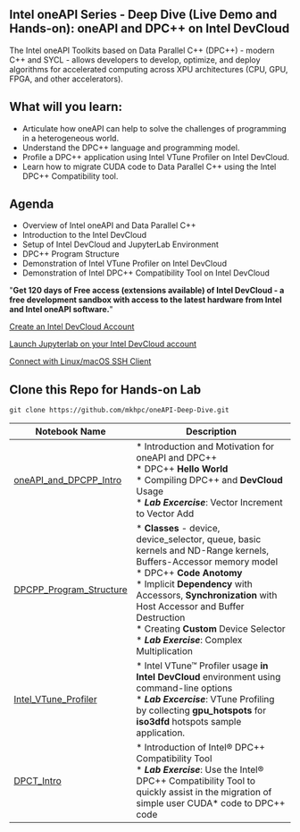 ## Intel oneAPI Series - Deep Dive (Live Demo and Hands-on): oneAPI and DPC++ on Intel DevCloud

The Intel oneAPI Toolkits based on Data Parallel C++ (DPC++) - modern C++ and SYCL - allows developers to develop, optimize, and deploy algorithms for accelerated computing across XPU architectures (CPU, GPU, FPGA, and other accelerators).

## What will you learn:

* Articulate how oneAPI can help to solve the challenges of programming in a heterogeneous world.
* Understand the DPC++ language and programming model.
* Profile a DPC++ application using Intel VTune Profiler on Intel DevCloud.
* Learn how to migrate CUDA code to Data Parallel C++ using the Intel DPC++ Compatibility tool.

## Agenda 

* Overview of Intel oneAPI and Data Parallel C++ 
* Introduction to the Intel DevCloud
* Setup of Intel DevCloud and JupyterLab Environment
* DPC++ Program Structure 
* Demonstration of Intel VTune Profiler on Intel DevCloud 
* Demonstration of Intel DPC++ Compatibility Tool on Intel DevCloud 

"__Get 120 days of Free access (extensions available) of Intel DevCloud - a free development sandbox with access to the latest hardware from Intel and Intel oneAPI software.__"

[Create an Intel DevCloud Account](https://consumer.intel.com/intelcorpb2c.onmicrosoft.com/B2C_1A_UnifiedLogin_SISU_CML_SAML/api/SelfAsserted/confirmed?csrf_token=TFRTTkRGSFBpWStFRlgxQ0U3c2NOOUpLKzZ3d1d1N3dSN2xEREdaS3RjN3lJL3RMM3JuM3YvSDZmWElDVUE2UDMwZ0c4LzBia0dFdGN4anBzL29Rbmc9PTsyMDIzLTA1LTE2VDA3OjU3OjU1LjY5NDk4MjJaO2FXaUxEekFQTVhFTVpQclJORFNaVWc9PTt7IlRhcmdldEVudGl0eSI6IlJlYWRTZXNzaW9uIiwiT3JjaGVzdHJhdGlvblN0ZXAiOjN9&tx=StateProperties=eyJUSUQiOiI2NDQyY2IzMC0wZTI2LTQyZDktYWNiMy0zYWVkZGI1MWNiY2MifQ&p=B2C_1A_UnifiedLogin_SISU_CML_SAML&diags=%7B%22pageViewId%22%3A%2297fbe78b-abd3-4083-a26f-7f9fe235db58%22%2C%22pageId%22%3A%22SelfAsserted%22%2C%22trace%22%3A%5B%7B%22ac%22%3A%22T005%22%2C%22acST%22%3A1684223873%2C%22acD%22%3A10%7D%2C%7B%22ac%22%3A%22T021%20-%20URL%3Ahttps%3A%2F%2Fconsumer.intel.com%2Fsignin_username.html%22%2C%22acST%22%3A1684223873%2C%22acD%22%3A32%7D%2C%7B%22ac%22%3A%22T019%22%2C%22acST%22%3A1684223873%2C%22acD%22%3A7%7D%2C%7B%22ac%22%3A%22T004%22%2C%22acST%22%3A1684223873%2C%22acD%22%3A4%7D%2C%7B%22ac%22%3A%22T003%22%2C%22acST%22%3A1684223874%2C%22acD%22%3A1%7D%2C%7B%22ac%22%3A%22T035%22%2C%22acST%22%3A1684223874%2C%22acD%22%3A0%7D%2C%7B%22ac%22%3A%22T030Online%22%2C%22acST%22%3A1684223874%2C%22acD%22%3A0%7D%2C%7B%22ac%22%3A%22T017T010%22%2C%22acST%22%3A1684223875%2C%22acD%22%3A181%7D%2C%7B%22ac%22%3A%22T002%22%2C%22acST%22%3A1684223876%2C%22acD%22%3A0%7D%2C%7B%22ac%22%3A%22T017T010%22%2C%22acST%22%3A1684223875%2C%22acD%22%3A183%7D%5D%7D)

[Launch Jupyterlab on your Intel DevCloud account](https://jupyter.oneapi.devcloud.intel.com/hub/login)

[Connect with Linux/macOS SSH Client](https://devcloud.intel.com/oneapi/documentation/connect-with-ssh-linux-macos)

## Clone this Repo for Hands-on Lab

```
git clone https://github.com/mkhpc/oneAPI-Deep-Dive.git
```
| Notebook Name | Description |
|---|---|
|[oneAPI_and_DPCPP_Intro](oneAPI_and_DPCPP_Intro)| * Introduction and Motivation for oneAPI and DPC++ <br>* DPC++ __Hello World__<br>* Compiling DPC++ and __DevCloud__ Usage<br>* ___Lab Excercise___: Vector Increment to Vector Add |
|[DPCPP_Program_Structure](DPCPP_Program_Structure)| * __Classes__ - device, device_selector, queue, basic kernels and ND-Range kernels, Buffers-Accessor memory model<br>* DPC++ __Code Anotomy__<br>* Implicit __Dependency__ with Accessors, __Synchronization__ with Host Accessor and Buffer Destruction<br>* Creating __Custom__ Device Selector<br>* ___Lab Exercise___: Complex Multiplication |
|[Intel_VTune_Profiler](06_Intel_VTune_Profiler)| * Intel VTune™ Profiler usage __in Intel DevCloud__ environment using command-line options<br>* ___Lab Excercise___: VTune Profiling by collecting __gpu_hotspots__ for __iso3dfd__ hotspots sample application. |
|[DPCT_Intro](DPCT_Intro)| * Introduction  of Intel® DPC++ Compatibility Tool <br>* ___Lab Exercise___: Use the Intel® DPC++ Compatibility Tool to quickly assist in the migration of simple user CUDA* code to DPC++ code |
